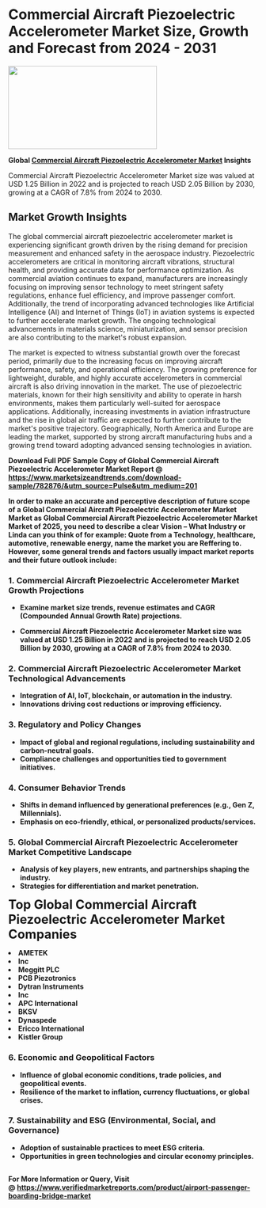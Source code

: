 <H1>Commercial Aircraft Piezoelectric Accelerometer Market Size, Growth and Forecast from 2024 - 2031</H1><img class="aligncenter size-medium wp-image-584254" src="https://thirdeyenews.in/wp-content/uploads/2024/09/Global-Market-Research-300x168.jpeg" alt="" width="300" height="168" /><p><strong>Global&nbsp;<a href="https://www.marketsizeandtrends.com/download-sample/782876/&amp;utm_source=Pulse&amp;utm_medium=201">Commercial Aircraft Piezoelectric Accelerometer Market</a> Insights</strong></p><p>Commercial Aircraft Piezoelectric Accelerometer Market size was valued at USD 1.25 Billion in 2022 and is projected to reach USD 2.05 Billion by 2030, growing at a CAGR of 7.8% from 2024 to 2030.</p><p><h2>Market Growth Insights</h2> <p>The global commercial aircraft piezoelectric accelerometer market is experiencing significant growth driven by the rising demand for precision measurement and enhanced safety in the aerospace industry. Piezoelectric accelerometers are critical in monitoring aircraft vibrations, structural health, and providing accurate data for performance optimization. As commercial aviation continues to expand, manufacturers are increasingly focusing on improving sensor technology to meet stringent safety regulations, enhance fuel efficiency, and improve passenger comfort. Additionally, the trend of incorporating advanced technologies like Artificial Intelligence (AI) and Internet of Things (IoT) in aviation systems is expected to further accelerate market growth. The ongoing technological advancements in materials science, miniaturization, and sensor precision are also contributing to the market's robust expansion.</p> <p><strong></strong></p> <p>The market is expected to witness substantial growth over the forecast period, primarily due to the increasing focus on improving aircraft performance, safety, and operational efficiency. The growing preference for lightweight, durable, and highly accurate accelerometers in commercial aircraft is also driving innovation in the market. The use of piezoelectric materials, known for their high sensitivity and ability to operate in harsh environments, makes them particularly well-suited for aerospace applications. Additionally, increasing investments in aviation infrastructure and the rise in global air traffic are expected to further contribute to the market's positive trajectory. Geographically, North America and Europe are leading the market, supported by strong aircraft manufacturing hubs and a growing trend toward adopting advanced sensing technologies in aviation. <p><strong></p><p><span class=""><strong>Download Full PDF Sample Copy of Global Commercial Aircraft Piezoelectric Accelerometer Market Report</strong> @ <a href="https://www.marketsizeandtrends.com/download-sample/782876/&amp;utm_source=Pulse&amp;utm_medium=201" target="_blank">https://www.marketsizeandtrends.com/download-sample/782876/&amp;utm_source=Pulse&amp;utm_medium=201</a></span></p><p>In order to make an accurate and perceptive description of future scope of a Global&nbsp;Commercial Aircraft Piezoelectric Accelerometer Market Market as Global&nbsp;Commercial Aircraft Piezoelectric Accelerometer Market Market of 2025, you need to describe a clear Vision &ndash; What Industry or Linda can you think of for example: Quote from a Technology, healthcare, automotive, renewable energy, name the market you are Reffering to. However, some general trends and factors usually impact market reports and their future outlook include:</p><h3>1.&nbsp;<strong>Commercial Aircraft Piezoelectric Accelerometer Market Growth Projections</strong></h3><ul><li>Examine market size trends, revenue estimates and CAGR (Compounded Annual Growth Rate) projections.</li><li><p>Commercial Aircraft Piezoelectric Accelerometer Market size was valued at USD 1.25 Billion in 2022 and is projected to reach USD 2.05 Billion by 2030, growing at a CAGR of 7.8% from 2024 to 2030.</p></li></ul><h3>2.&nbsp;<strong>Commercial Aircraft Piezoelectric Accelerometer Market Technological Advancements</strong></h3><ul><li>Integration of AI, IoT, blockchain, or automation in the industry.</li><li>Innovations driving cost reductions or improving efficiency.</li></ul><h3>3.&nbsp;<strong>Regulatory and Policy Changes</strong></h3><ul><li>Impact of global and regional regulations, including sustainability and carbon-neutral goals.</li><li>Compliance challenges and opportunities tied to government initiatives.</li></ul><h3>4.&nbsp;<strong>Consumer Behavior Trends</strong></h3><ul><li>Shifts in demand influenced by generational preferences (e.g., Gen Z, Millennials).</li><li>Emphasis on eco-friendly, ethical, or personalized products/services.</li></ul><h3>5.&nbsp;<strong>Global Commercial Aircraft Piezoelectric Accelerometer Market Competitive Landscape</strong></h3><ul><li>Analysis of key players, new entrants, and partnerships shaping the industry.</li><li>Strategies for differentiation and market penetration.</li></ul><p data-pm-slice="1 1 []"><span style="color: inherit; font-family: inherit; font-size: 25px;">Top Global Commercial Aircraft Piezoelectric Accelerometer Market Companies</span></p><div class="" data-test-id=""><p><li> AMETEK</li><li> Inc</li><li> Meggitt PLC</li><li> PCB Piezotronics</li><li> Dytran Instruments</li><li> Inc</li><li> APC International</li><li> BKSV</li><li> Dynaspede</li><li> Ericco International</li><li> Kistler Group</li></p></div><h3>6.&nbsp;<strong>Economic and Geopolitical Factors</strong></h3><ul><li>Influence of global economic conditions, trade policies, and geopolitical events.</li><li>Resilience of the market to inflation, currency fluctuations, or global crises.</li></ul><h3>7.&nbsp;<strong>Sustainability and ESG (Environmental, Social, and Governance)</strong></h3><ul><li>Adoption of sustainable practices to meet ESG criteria.</li><li>Opportunities in green technologies and circular economy principles.</li></ul><h2><strong style="font-size: 14px;">For More Information or Query, Visit @&nbsp;</strong><a style="background-color: #ffffff; font-size: 14px;" href="https://www.marketsizeandtrends.com/report/commercial-aircraft-piezoelectric-accelerometer-market/" target="_blank">https://www.verifiedmarketreports.com/product/airport-passenger-boarding-bridge-market</a></h2>
